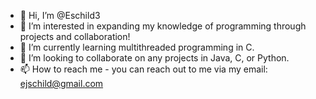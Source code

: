 - 👋 Hi, I’m @Eschild3
- 👀 I’m interested in expanding my knowledge of programming through projects and collaboration!
- 🌱 I’m currently learning multithreaded programming in C.
- 💞️ I’m looking to collaborate on any projects in Java, C, or Python.
- 📫 How to reach me - you can reach out to me via my email: ejschild@gmail.com
